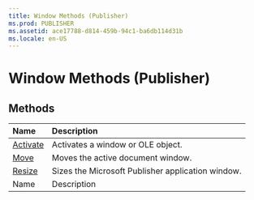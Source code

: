 ```yaml
---
title: Window Methods (Publisher)
ms.prod: PUBLISHER
ms.assetid: ace17788-d814-459b-94c1-ba6db114d31b
ms.locale: en-US
---
```



# Window Methods (Publisher)

## Methods



|**Name**|**Description**|
|:-----|:-----|
| [Activate](window.activate-method-publisher.md)|Activates a window or OLE object.|
| [Move](window.move-method-publisher.md)|Moves the active document window.|
| [Resize](window.resize-method-publisher.md)|Sizes the Microsoft Publisher application window.|
|Name|Description|

